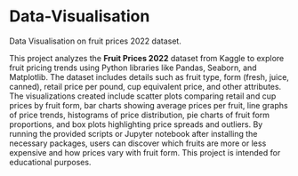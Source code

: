 # Data-Visualisation
Data Visualisation on fruit prices 2022 dataset. 

This project analyzes the **Fruit Prices 2022** dataset from Kaggle to explore fruit pricing trends using Python libraries like Pandas, Seaborn, and Matplotlib. The dataset includes details such as fruit type, form (fresh, juice, canned), retail price per pound, cup equivalent price, and other attributes. The visualizations created include scatter plots comparing retail and cup prices by fruit form, bar charts showing average prices per fruit, line graphs of price trends, histograms of price distribution, pie charts of fruit form proportions, and box plots highlighting price spreads and outliers. By running the provided scripts or Jupyter notebook after installing the necessary packages, users can discover which fruits are more or less expensive and how prices vary with fruit form. This project is intended for educational purposes.
